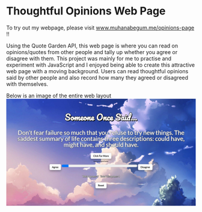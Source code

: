 # Thoughtful Opinions Web Page 
To try out my webpage, please visit www.muhanabegum.me/opinions-page !!

Using the Quote Garden API, this web page is where you can read on opinions/quotes from other people and tally up whether you agree or disagree with them. 
This project was mainly for me to practise and experiment with JavaScript and I enjoyed being able to create this attractive web page with a moving background. Users can read thoughtful opinions said by other people and also record how many they agreed or disagreed with themselves. 

Below is an image of the entire web layout 
![image1](https://github.com/muhanabegum/opinions-page/blob/master/image1.PNG)
